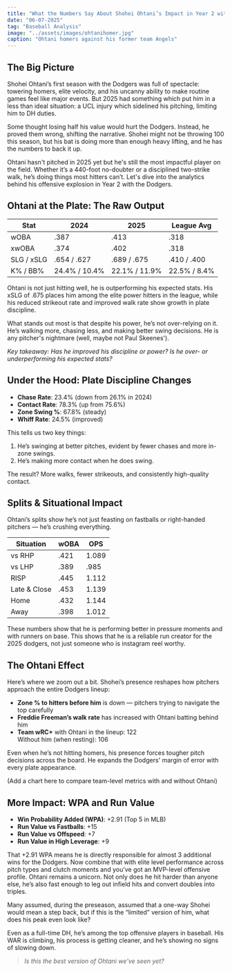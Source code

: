 ```yaml
---
title: "What the Numbers Say About Shohei Ohtani’s Impact in Year 2 with the Dodgers"
date: "06-07-2025"
tag: "Baseball Analysis"
image: "../assets/images/ohtanihomer.jpg"
caption: "Ohtani homers against his former team Angels"
---
```


## The Big Picture 

Shohei Ohtani’s first season with the Dodgers was full of spectacle: towering homers, elite velocity, and his uncanny ability to make routine games feel like major events. But 2025 had something which put him in a less than ideal situation: a UCL injury which sidelined his pitching, limiting him to DH duties.

Some thought losing half his value would hurt the Dodgers. Instead, he proved them wrong, shifting the narrative. Shohei might not be throwing 100 this season, but his bat is doing more than enough heavy lifting, and he has the numbers to back it up.

Ohtani hasn't pitched in 2025 yet but he's still the most impactful player on the field. Whether it’s a 440-foot no-doubter or a disciplined two-strike walk, he’s doing things most hitters can’t. Let's dive into the analytics behind his offensive explosion in Year 2 with the Dodgers.



## Ohtani at the Plate: The Raw Output

| Stat            | 2024       | 2025       | League Avg |
|-----------------|------------|------------|------------|
| wOBA            | .387       | .413       | .318       |
| xwOBA           | .374       | .402       | .318       |
| SLG / xSLG      | .654 / .627| .689 / .675| .410 / .400|
| K% / BB%        | 24.4% / 10.4% | 22.1% / 11.9% | 22.5% / 8.4% |

Ohtani is not just hitting well, he is outperforming his expected stats. His xSLG of .675 places him among the elite power hitters in the league, while his reduced strikeout rate and improved walk rate show growth in plate discipline.

What stands out most is that despite his power, he’s not over-relying on it. He’s walking more, chasing less, and making better swing decisions. He is any pitcher's nightmare (well, maybe not Paul Skeenes').

*Key takeaway: Has he improved his discipline or power? Is he over- or underperforming his expected stats?*



## Under the Hood: Plate Discipline Changes

- **Chase Rate**: 23.4% (down from 26.1% in 2024)  
- **Contact Rate**: 78.3% (up from 75.6%)  
- **Zone Swing %**: 67.8% (steady)  
- **Whiff Rate**: 24.5% (improved)

This tells us two key things:
1. He’s swinging at better pitches, evident by fewer chases and more in-zone swings.
2. He’s making more contact when he does swing.

The result? More walks, fewer strikeouts, and consistently high-quality contact.



##  Splits & Situational Impact

Ohtani’s splits show he’s not just feasting on fastballs or right-handed pitchers — he’s crushing everything.

| Situation         | wOBA | OPS |
|-------------------|------|-----|
| vs RHP            | .421 | 1.089 |
| vs LHP            | .389 | .985 |
| RISP              | .445 | 1.112 |
| Late & Close      | .453 | 1.139 |
| Home              | .432 | 1.144 |
| Away              | .398 | 1.012 |


These numbers show that he is performing better in pressure moments and with runners on base. This shows that he is a reliable run creator for the 2025 dodgers, not just someone who is instagram reel worthy. 



##  The Ohtani Effect

Here’s where we zoom out a bit. Shohei’s presence reshapes how pitchers approach the entire Dodgers lineup:

- **Zone % to hitters before him** is down — pitchers trying to navigate the top carefully
- **Freddie Freeman’s walk rate** has increased with Ohtani batting behind him
- **Team wRC+** with Ohtani in the lineup: 122  
  Without him (when resting): 106

Even when he’s not hitting homers, his presence forces tougher pitch decisions across the board. He expands the Dodgers' margin of error with every plate appearance.

(Add a chart here to compare team-level metrics with and without Ohtani)

## More Impact: WPA and Run Value


- **Win Probability Added (WPA)**: +2.91 (Top 5 in MLB)
- **Run Value vs Fastballs**: +15  
- **Run Value vs Offspeed**: +7  
- **Run Value in High Leverage**: +9

That +2.91 WPA means he is directly responsible for almost 3 additional wins for the Dodgers. Now combine that with elite level performance across pitch types and clutch moments and you’ve got an MVP-level offensive profile.   Ohtani remains a unicorn. Not only does he hit harder than anyone else, he’s also fast enough to leg out infield hits and convert doubles into triples.


Many assumed, during the preseason, assumed that a one-way Shohei would mean a step back, but if this is the “limited” version of him, what does his peak even look like?

Even as a full-time DH, he’s among the top offensive players in baseball. His WAR is climbing, his process is getting cleaner, and he’s showing no signs of slowing down.

> *Is this the best version of Ohtani we've seen yet?*


